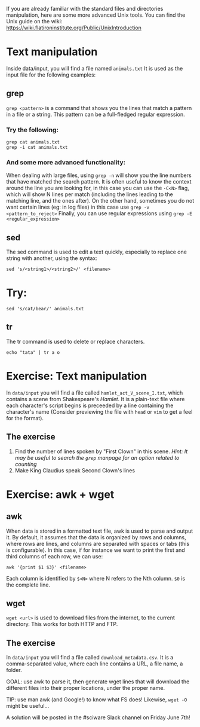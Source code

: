If you are already familiar with the standard files and directories manipulation, here are some more advanced Unix tools.
You can find the Unix guide on the wiki: https://wiki.flatironinstitute.org/Public/UnixIntroduction

# Text manipulation
Inside data/input, you will find a file named `animals.txt` It is used as the input file for the following examples:

## grep
`grep <pattern>` is a command that shows you the lines that match a pattern in a file or a string. This pattern can be a full-fledged regular expression.
### Try the following:
```console
grep cat animals.txt
grep -i cat animals.txt
```

### And some more advanced functionality:
When dealing with large files, using `grep -n` will show you the line numbers that have matched the search pattern.
It is often useful to know the context around the line you are looking for, in this case you can use the `-C<N>` flag, which will show N lines per match (including the lines leading to the matching line, and the ones after).
On the other hand, sometimes you do not want certain lines (eg: in log files) in this case use `grep -v <pattern_to_reject>`
Finally, you can use regular expressions using `grep -E <regular_expression>`

## sed
The sed command is used to edit a text quickly, especially to replace one string with another, using the syntax:
```console
sed 's/<string1>/<string2>/' <filename>
```
# Try:
```console
sed 's/cat/bear/' animals.txt
```

## tr
The tr command is used to delete or replace characters.
```console
echo "tata" | tr a o
```

# Exercise: Text manipulation
In `data/input` you will find a file called `hamlet_act_V_scene_I.txt`, which contains a scene from Shakespeare's _Hamlet_. It is a plain-text file where each character's script begins is preceeded by a line containing the character's name (Consider previewing the file with `head` or `vim` to get a feel for the format).
## The exercise
1) Find the number of lines spoken by "First Clown" in this scene.  _Hint: It may be useful to search the `grep` manpage for an option related to counting_
2) Make King Claudius speak Second Clown's lines

# Exercise: awk + wget
## awk
When data is stored in a formatted text file, awk is used to parse and output it. By default, it assumes that the data is organized by rows and columns, where rows are lines, and columns are separated with spaces or tabs (this is configurable). In this case, if for instance we want to print the first and third columns of each row, we can use:
```console
awk '{print $1 $3}' <filename>
```
Each column is identified by `$<N>` where N refers to the Nth column. `$0` is the complete line.

## wget
`wget <url>` is used to download files from the internet, to the current directory. This works for both HTTP and FTP.

## The exercise
In `data/input` you will find a file called `download_metadata.csv`.
It is a comma-separated value, where each line contains a URL, a file name, a folder.

GOAL: use awk to parse it, then generate wget lines that will download the different files into their proper locations, under the proper name.

TIP: use man awk (and Google!) to know what FS does! Likewise, `wget -O` might be useful...

A solution will be posted in the #sciware Slack channel on Friday June 7th!
